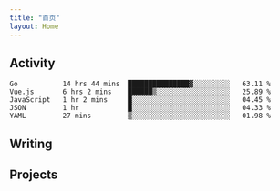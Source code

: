 ```yaml
---
title: "首页"
layout: Home
---
```


## Activity
<!--START_SECTION:waka-->
```text
Go           14 hrs 44 mins  ███████████████▓░░░░░░░░░   63.11 % 
Vue.js       6 hrs 2 mins    ██████▒░░░░░░░░░░░░░░░░░░   25.89 % 
JavaScript   1 hr 2 mins     █░░░░░░░░░░░░░░░░░░░░░░░░   04.45 % 
JSON         1 hr            █░░░░░░░░░░░░░░░░░░░░░░░░   04.33 % 
YAML         27 mins         ▒░░░░░░░░░░░░░░░░░░░░░░░░   01.98 % 
```
<!--END_SECTION:waka-->

## Writing
<PindedPosts />

## Projects
<Projects />
